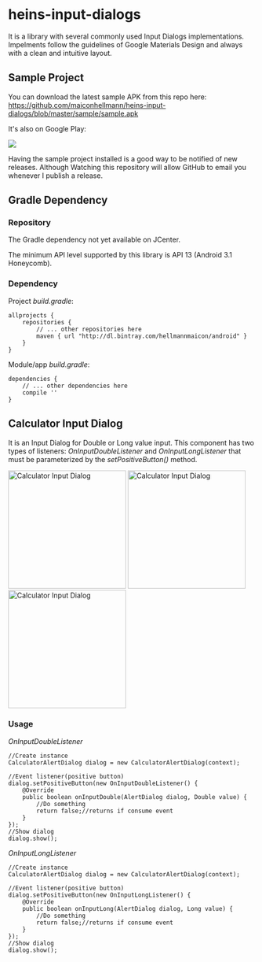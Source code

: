 # heins-input-dialogs
It is a library with several commonly used Input Dialogs implementations. Impelments follow the guidelines of Google Materials Design and always with a clean and intuitive layout.

## Sample Project
You can download the latest sample APK from this repo here: https://github.com/maiconhellmann/heins-input-dialogs/blob/master/sample/sample.apk

It's also on Google Play:

<a href="https://play.google.com/store/apps/details?id=br.com.forusers.heinsinputdialogs">
    <img src="https://play.google.com/intl/en_us/badges/images/badge_new.png"/>
</a>

Having the sample project installed is a good way to be notified of new releases. Although Watching this repository will allow GitHub to email you whenever I publish a release.

## Gradle Dependency
### Repository
The Gradle dependency not yet available on JCenter.

The minimum API level supported by this library is API 13 (Android 3.1 Honeycomb).

### Dependency
Project _build.gradle_:
```
allprojects {
    repositories {
        // ... other repositories here
        maven { url "http://dl.bintray.com/hellmannmaicon/android" }
    }
}
```
Module/app _build.gradle_:
```
dependencies {
    // ... other dependencies here
    compile ''
}
```

## Calculator Input Dialog
It is an Input Dialog for Double or Long value input.
This component has two types of listeners: _OnInputDoubleListener_ and _OnInputLongListener_ that must be parameterized by the _setPositiveButton()_ method.

<img src="https://github.com/maiconhellmann/heins-input-dialogs/blob/master/docs/heins_input_dialogs.png" alt="Calculator Input Dialog" width="240px">
<img src="https://github.com/maiconhellmann/heins-input-dialogs/blob/master/docs/calculator_input01.png" alt="Calculator Input Dialog" width="240px">
<img src="https://github.com/maiconhellmann/heins-input-dialogs/blob/master/docs/calculator_input02.png" alt="Calculator Input Dialog" width="240px">

### Usage
_OnInputDoubleListener_  
```
//Create instance
CalculatorAlertDialog dialog = new CalculatorAlertDialog(context);

//Event listener(positive button)
dialog.setPositiveButton(new OnInputDoubleListener() {
    @Override
    public boolean onInputDouble(AlertDialog dialog, Double value) {
        //Do something
        return false;//returns if consume event
    }
});
//Show dialog
dialog.show();
```

_OnInputLongListener_  
```
//Create instance
CalculatorAlertDialog dialog = new CalculatorAlertDialog(context);

//Event listener(positive button)
dialog.setPositiveButton(new OnInputLongListener() {
    @Override
    public boolean onInputLong(AlertDialog dialog, Long value) {
        //Do something
        return false;//returns if consume event
    }
});
//Show dialog
dialog.show();
```

